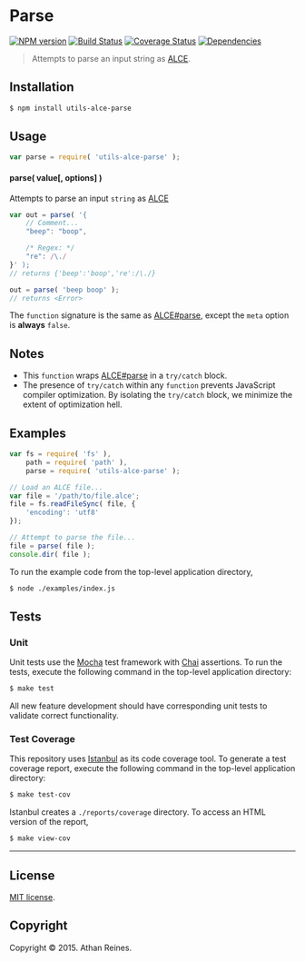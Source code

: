 Parse
===
[![NPM version][npm-image]][npm-url] [![Build Status][travis-image]][travis-url] [![Coverage Status][codecov-image]][codecov-url] [![Dependencies][dependencies-image]][dependencies-url]

> Attempts to parse an input string as [ALCE](https://github.com/walmartlabs/ALCE).


## Installation

``` bash
$ npm install utils-alce-parse
```


## Usage

``` javascript
var parse = require( 'utils-alce-parse' );
```

#### parse( value[, options] )

Attempts to parse an input `string` as [ALCE](https://github.com/walmartlabs/ALCE)

``` javascript
var out = parse( '{
	// Comment...
	"beep": "boop",

	/* Regex: */
	"re": /\./
}' );
// returns {'beep':'boop','re':/\./}

out = parse( 'beep boop' );
// returns <Error>
```

The `function` signature is the same as [ALCE#parse](https://github.com/walmartlabs/ALCE), except the `meta` option is __always__ `false`.


## Notes

*	This `function` wraps [ALCE#parse](https://github.com/walmartlabs/ALCE) in a `try/catch` block.
*	The presence of `try/catch` within any `function` prevents JavaScript compiler optimization. By isolating the `try/catch` block, we minimize the extent of optimization hell.


## Examples

``` javascript
var fs = require( 'fs' ),
	path = require( 'path' ),
	parse = require( 'utils-alce-parse' );

// Load an ALCE file...
var file = '/path/to/file.alce';
file = fs.readFileSync( file, {
	'encoding': 'utf8'
});

// Attempt to parse the file...
file = parse( file );
console.dir( file );
```

To run the example code from the top-level application directory,

``` bash
$ node ./examples/index.js
```


## Tests

### Unit

Unit tests use the [Mocha](http://mochajs.org/) test framework with [Chai](http://chaijs.com) assertions. To run the tests, execute the following command in the top-level application directory:

``` bash
$ make test
```

All new feature development should have corresponding unit tests to validate correct functionality.


### Test Coverage

This repository uses [Istanbul](https://github.com/gotwarlost/istanbul) as its code coverage tool. To generate a test coverage report, execute the following command in the top-level application directory:

``` bash
$ make test-cov
```

Istanbul creates a `./reports/coverage` directory. To access an HTML version of the report,

``` bash
$ make view-cov
```


---
## License

[MIT license](http://opensource.org/licenses/MIT).


## Copyright

Copyright &copy; 2015. Athan Reines.


[npm-image]: http://img.shields.io/npm/v/utils-alce-parse.svg
[npm-url]: https://npmjs.org/package/utils-alce-parse

[travis-image]: http://img.shields.io/travis/kgryte/utils-alce-parse/master.svg
[travis-url]: https://travis-ci.org/kgryte/utils-alce-parse

[codecov-image]: https://img.shields.io/codecov/c/github/kgryte/utils-alce-parse/master.svg
[codecov-url]: https://codecov.io/github/kgryte/utils-alce-parse?branch=master

[dependencies-image]: http://img.shields.io/david/kgryte/utils-alce-parse.svg
[dependencies-url]: https://david-dm.org/kgryte/utils-alce-parse

[dev-dependencies-image]: http://img.shields.io/david/dev/kgryte/utils-alce-parse.svg
[dev-dependencies-url]: https://david-dm.org/dev/kgryte/utils-alce-parse

[github-issues-image]: http://img.shields.io/github/issues/kgryte/utils-alce-parse.svg
[github-issues-url]: https://github.com/kgryte/utils-alce-parse/issues
